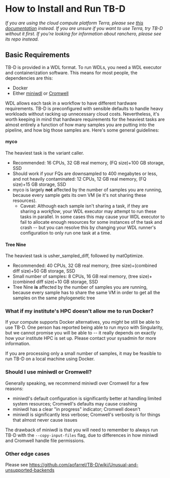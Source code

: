 # How to Install and Run TB-D
*If you are using the cloud compute platform Terra, please see [this documentation](./get_started_Terra.md) instead. If you are unsure if you want to use Terra, try TB-D without it first. If you're looking for information about ranchero, please see its repo instead.*

## Basic Requirements
TB-D is provided in a WDL format. To run WDLs, you need a WDL executor and containerization software. This means for most people, the dependencies are this:
* Docker
* Either [miniwdl](https://miniwdl.readthedocs.io/en/latest/getting_started.html#install-miniwdl) or [Cromwell](https://cromwell.readthedocs.io/en/latest/tutorials/FiveMinuteIntro/)

WDL allows each task in a workflow to have different hardware requirements. TB-D is preconfigured with sensible defaults to handle heavy workloads without racking up unnecessary cloud costs. Nevertheless, it's worth keeping in mind that hardware requirements for the heaviest tasks are almost entirely a function of how many samples you are putting into the pipeline, and how big those samples are. Here's some general guidelines:

#### myco
The heaviest task is the variant caller.
* Recommended: 16 CPUs, 32 GB real memory, (FQ size)+100 GB storage, SSD
* Should work if your FQs are downsampled to 400 megabytes or less, and not heavily contaminated: 12 CPUs, 12 GB real memory, (FQ size)+15 GB storage, SSD
* myco is largely **not** affected by the number of samples you are running, because every sample gets its own VM (ie it's not sharing these resources).
  * Caveat: Although each sample isn't sharing a task, if they are sharing a *workflow*, your WDL executor may attempt to run these tasks in parallel. In some cases this may cause your WDL executor to fail to allocate enough resources for some instances of the task and crash -- but you can resolve this by changing your WDL runner's configuration to only run one task at a time.

#### Tree Nine
The heaviest task is usher_sampled_diff, followed by matOptimize.
* Recommended: 40 CPUs, 32 GB real memory, (tree size)+(combined diff size)+50 GB storage, SSD
* Small number of samples: 8 CPUs, 16 GB real memory, (tree size)+(combined diff size)+10 GB storage, SSD
* Tree Nine **is** affected by the number of samples you are running, because every sample has to share the same VM in order to get all the samples on the same phylogenetic tree

### What if my institute's HPC doesn't allow me to run Docker?
If your compute supports Docker alternatives, you *might* be still be able to use TB-D. One person has reported being able to run myco with Singularity, but we cannot promise you will be able to -- it really depends on exactly how your institute HPC is set up. Please contact your sysadmin for more information.

If you are processing only a small number of samples, it may be feasible to run TB-D on a local machine using Docker.

### Should I use miniwdl or Cromwell?
Generally speaking, we recommend miniwdl over Cromwell for a few reasons:
* miniwdl's default configuration is significantly better at handling limited system resources; Cromwell's defaults may cause crashing
* miniwdl has a clear "in progress" indicator; Cromwell doesn't
* miniwdl is significantly less verbose; Cromwell's verbosity is for things that almost never cause issues

The drawback of miniwdl is that you will need to remember to always run TB-D with the `--copy-input-files` flag, due to differences in how miniwdl and Cromwell handle file permissions.

### Other edge cases
Please see https://github.com/aofarrel/TB-D/wiki/Unusual-and-unsupported-backends

